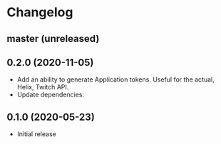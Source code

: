 # Changelog

## master (unreleased)

## 0.2.0 (2020-11-05)

*   Add an ability to generate Application tokens.
    Useful for the actual, Helix, Twitch API.
*   Update dependencies.

## 0.1.0 (2020-05-23)

*   Initial release
